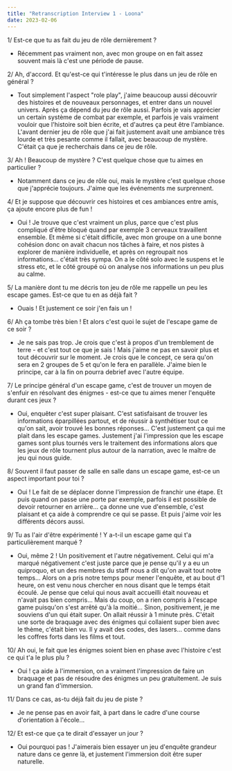 ```yaml
---
title: "Retranscription Interview 1 - Loona"
date: 2023-02-06
---
```


1/ Est-ce que tu as fait du jeu de rôle dernièrement ?
- Récemment pas vraiment non, avec mon groupe on en fait assez souvent mais là c'est une période de pause.

2/ Ah, d'accord. Et qu'est-ce qui t'intéresse le plus dans un jeu de rôle en général ?
- Tout simplement l'aspect "role play", j'aime beaucoup aussi découvrir des histoires et de nouveaux personnages, et entrer dans un nouvel univers. Après ça dépend du jeu de rôle aussi. Parfois je vais apprécier un certain système de combat par exemple, et parfois je vais vraiment vouloir que l'histoire soit bien écrite, et d'autres ça peut être l'ambiance. L'avant dernier jeu de rôle que j'ai fait justement avait une ambiance très lourde et très pesante comme il fallait, avec beaucoup de mystère. C'était ça que je recherchais dans ce jeu de rôle.

3/ Ah ! Beaucoup de mystère ? C'est quelque chose que tu aimes en particulier ?
- Notamment dans ce jeu de rôle oui, mais le mystère c'est quelque chose que j'apprécie toujours. J'aime que les événements me surprennent.

4/ Et je suppose que découvrir ces histoires et ces ambiances entre amis, ça ajoute encore plus de fun !
- Oui ! Je trouve que c'est vraiment un plus, parce que c'est plus compliqué d'être bloqué quand par exemple 3 cerveaux travaillent ensemble. Et même si c'était difficile, avec mon groupe on a une bonne cohésion donc on avait chacun nos tâches à faire, et nos pistes à explorer de manière individuelle, et après on regroupait nos informations... c'était très sympa. On a le côté solo avec le suspens et le stress etc, et le côté groupé où on analyse nos informations un peu plus au calme.

5/ La manière dont tu me décris ton jeu de rôle me rappelle un peu les escape games. Est-ce que tu en as déjà fait ?
- Ouais ! Et justement ce soir j'en fais un !

6/ Ah ça tombe très bien ! Et alors c'est quoi le sujet de l'escape game de ce soir ?
- Je ne sais pas trop. Je crois que c'est à propos d'un tremblement de terre - et c'est tout ce que je sais ! Mais j'aime ne pas en savoir plus et tout découvrir sur le moment. Je crois que le concept, ce sera qu'on sera en 2 groupes de 5 et qu'on le fera en parallèle. J'aime bien le principe, car à la fin on pourra debrief avec l'autre équipe.

7/ Le principe général d'un escape game, c'est de trouver un moyen de s'enfuir en résolvant des énigmes - est-ce que tu aimes mener l'enquête durant ces jeux ?
- Oui, enquêter c'est super plaisant. C'est satisfaisant de trouver les informations éparpillées partout, et de réussir à synthétiser tout ce qu'on sait, avoir trouvé les bonnes réponses... C'est justement ça qui me plait dans les escape games. Justement j'ai l'impression que les escape games sont plus tournés vers le traitement des informations alors que les jeux de rôle tournent plus autour de la narration, avec le maître de jeu qui nous guide.

8/ Souvent il faut passer de salle en salle dans un escape game, est-ce un aspect important pour toi ?
- Oui ! Le fait de se déplacer donne l'impression de franchir une étape. Et puis quand on passe une porte par exemple, parfois il est possible de devoir retourner en arrière... ça donne une vue d'ensemble, c'est plaisant et ça aide à comprendre ce qui se passe. Et puis j'aime voir les différents décors aussi.

9/ Tu as l'air d'être expérimenté ! Y a-t-il un escape game qui t'a particulièrement marqué ?
- Oui, même 2 ! Un positivement et l'autre négativement. Celui qui m'a marqué négativement c'est juste parce que je pense qu'il y a eu un quiproquo, et un des membres du staff nous a dit qu'on avait tout notre temps... Alors on a pris notre temps pour mener l'enquête, et au bout d'1 heure, on est venu nous chercher en nous disant que le temps était écoulé. Je pense que celui qui nous avait accueilli était nouveau et n'avait pas bien compris... Mais du coup, on a rien compris à l'escape game puisqu'on s'est arrêté qu'à la moitié... Sinon, positivement, je me souviens d'un qui était super. On allait réussir à 1 minute près. C'était une sorte de braquage avec des énigmes qui collaient super bien avec le thème, c'était bien vu. Il y avait des codes, des lasers... comme dans les coffres forts dans les films et tout.

10/ Ah oui, le fait que les énigmes soient bien en phase avec l'histoire c'est ce qui t'a le plus plu ?
- Oui ! ça aide à l'immersion, on a vraiment l'impression de faire un braquage et pas de résoudre des énigmes un peu gratuitement. Je suis un grand fan d'immersion.

11/ Dans ce cas, as-tu déjà fait du jeu de piste ?
- Je ne pense pas en avoir fait, à part dans le cadre d'une course d'orientation à l'école...

12/ Et est-ce que ça te dirait d'essayer un jour ?
- Oui pourquoi pas ! J'aimerais bien essayer un jeu d'enquête grandeur nature dans ce genre là, et justement l'immersion doit être super naturelle.
